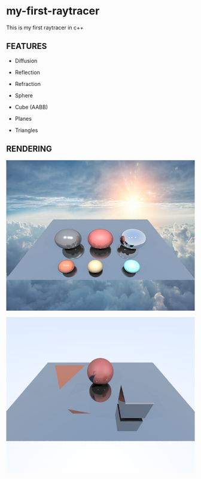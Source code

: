 # my-first-raytracer

This is my first raytracer in c++

## FEATURES

- Diffusion

- Reflection

- Refraction

- Sphere

- Cube (AABB)

- Planes

- Triangles


## RENDERING

![plot](results/back_sphere.jpeg)

![plot](results/test.jpeg)
